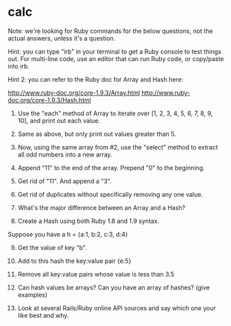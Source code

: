 calc
====
Note: we're looking for Ruby commands for the below questions, not the actual answers, unless it's a question. 

Hint: you can type "irb" in your terminal to get a Ruby console to test things out. For multi-line code, use an editor that can run Ruby code, or copy/paste into irb.

Hint 2: you can refer to the Ruby doc for Array and Hash here: 

http://www.ruby-doc.org/core-1.9.3/Array.html
http://www.ruby-doc.org/core-1.9.3/Hash.html


1. Use the "each" method of Array to iterate over [1, 2, 3, 4, 5, 6, 7, 8, 9, 10], and print out each value.

2. Same as above, but only print out values greater than 5.

3. Now, using the same array from #2, use the "select" method to extract all odd numbers into a new array.

4. Append "11" to the end of the array. Prepend "0" to the beginning.

5. Get rid of "11". And append a "3".

6. Get rid of duplicates without specifically removing any one value. 

7. What's the major difference between an Array and a Hash?

8. Create a Hash using both Ruby 1.8 and 1.9 syntax.

Suppose you have a h = {a:1, b:2, c:3, d:4}

9. Get the value of key "b".

10. Add to this hash the key:value pair {e:5}

13. Remove all key:value pairs whose value is less than 3.5

14. Can hash values be arrays? Can you have an array of hashes? (give examples)

15. Look at several Rails/Ruby online API sources and say which one your like best and why.
